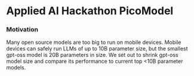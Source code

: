 # Applied AI Hackathon PicoModel

### Motivation

Many open source models are too big to run on mobile devices. Mobile devices can safely run LLMs of up to 10B parameter size, but the smallest gpt-oss model is 20B parameters in size. We set out to shrink gpt-oss model size and compare its performance to current top <10B parameter models. 
